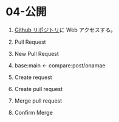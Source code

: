 # 04-公開

1. [Github リポジトリ](https://github.com/masaru-study/-----test-----verify-note/)に Web アクセスする。

2. Pull Request

3. New Pull Request

4. base:main ← compare:post/onamae

5. Create request

6. Create pull request

7. Merge pull request

8. Confirm Merge

